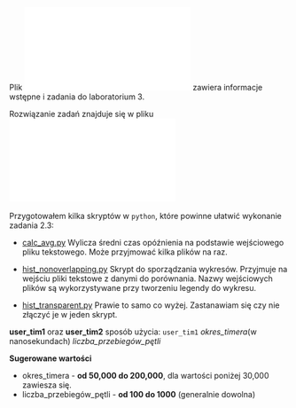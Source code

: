 Plik ![SCZR_LabV2_Cw2.pdf](/sczr_lab3/SCZR_LabV2_Cw3.pdf) zawiera informacje wstępne i zadania do laboratorium 3.

Rozwiązanie zadań znajduje się w pliku ![Walkthrough3.md](/sczr_lab3/Walkthrough3.md)

Przygotowałem kilka skryptów w `python`, które powinne ułatwić wykonanie zadania 2.3:

- [calc_avg.py](/sczr_lab3/calc_avg.py) 
Wylicza średni czas opóźnienia na podstawie wejściowego pliku tekstowego. Może przyjmować kilka plików na raz.

- [hist_nonoverlapping.py](/sczr_lab3/hist_nonoverlapping.py)
Skrypt do sporządzania wykresów. Przyjmuje na wejściu pliki tekstowe z danymi do porównania. Nazwy wejściowych plików są wykorzystywane przy tworzeniu legendy do wykresu.

- [hist_transparent.py](/sczr_lab3/hist_transparent.py)
Prawie to samo co wyżej. Zastanawiam się czy nie złączyć je w jeden skrypt.

**user_tim1** oraz **user_tim2** sposób użycia:
`user_tim1` *okres_timera*(w nanosekundach) *liczba_przebiegów_pętli*

**Sugerowane wartości**
- okres_timera - **od 50,000 do 200,000**, dla wartości poniżej 30,000 zawiesza się.
- liczba_przebiegów_pętli - **od 100 do 1000** (generalnie dowolna)